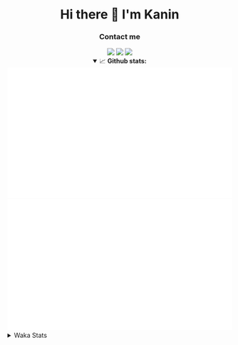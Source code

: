 <div align="center">
 <h1>Hi there 👋 I'm Kanin</h1>
 <h3>Contact me</h3>
 <a href="mailto:im@kanin.dev"><img src="https://img.shields.io/badge/gmail-%23D14836.svg?&style=for-the-badge&logo=gmail&logoColor=white"/></a>
 <a href="https://twitter.com/KaninDev"><img src="https://img.shields.io/badge/twitter-%231DA1F2.svg?&style=for-the-badge&logo=twitter&logoColor=white"/></a>
 <a href="https://www.linkedin.com/in/KaninDev"><img src="https://img.shields.io/badge/linkedin-%230077B5.svg?&style=for-the-badge&logo=linkedin&logoColor=white"/></a>
<details open>
  <summary>📈 <b>Github stats:</b></summary>
  <img src="https://github.com/Kanin/Kanin/blob/master/scripts/GitHubStats/generated/overview.svg"/>
  <img src="https://github.com/Kanin/Kanin/blob/master/scripts/GitHubStats/generated/languages.svg"/>
</details>
</div>

<details>
 <summary>Waka Stats</summary>

<!--START_SECTION:waka-->
![Code Time](http://img.shields.io/badge/Code%20Time-2%2C027%20hrs-blue)

![Profile Views](http://img.shields.io/badge/Profile%20Views-10-blue)

![Lines of code](https://img.shields.io/badge/From%20Hello%20World%20I%27ve%20Written-838.3%20thousand%20lines%20of%20code-blue)

**🐱 My GitHub Data** 

> 📦 101.1 kB Used in GitHub's Storage 
 > 
> 🏆 333 Contributions in the Year 2023
 > 
> 🚫 Not Opted to Hire
 > 
> 📜 20 Public Repositories 
 > 
> 🔑 10 Private Repositories 
 > 
**I'm an Early 🐤** 

```text
🌞 Morning                2094 commits        ██████░░░░░░░░░░░░░░░░░░░   25.34 % 
🌆 Daytime                2461 commits        ███████░░░░░░░░░░░░░░░░░░   29.78 % 
🌃 Evening                2476 commits        ███████░░░░░░░░░░░░░░░░░░   29.96 % 
🌙 Night                  1232 commits        ████░░░░░░░░░░░░░░░░░░░░░   14.91 % 
```
📅 **I'm Most Productive on Monday** 

```text
Monday                   1593 commits        █████░░░░░░░░░░░░░░░░░░░░   19.28 % 
Tuesday                  1081 commits        ███░░░░░░░░░░░░░░░░░░░░░░   13.08 % 
Wednesday                776 commits         ██░░░░░░░░░░░░░░░░░░░░░░░   09.39 % 
Thursday                 1245 commits        ████░░░░░░░░░░░░░░░░░░░░░   15.07 % 
Friday                   1285 commits        ████░░░░░░░░░░░░░░░░░░░░░   15.55 % 
Saturday                 792 commits         ██░░░░░░░░░░░░░░░░░░░░░░░   09.58 % 
Sunday                   1491 commits        █████░░░░░░░░░░░░░░░░░░░░   18.04 % 
```


📊 **This Week I Spent My Time On** 

```text
🕑︎ Time Zone: America/New_York

💬 Programming Languages: 
Python                   26 hrs 22 mins      ████████████████████████░   97.61 % 
YAML                     31 mins             ░░░░░░░░░░░░░░░░░░░░░░░░░   01.97 % 
virtualenv               2 mins              ░░░░░░░░░░░░░░░░░░░░░░░░░   00.15 % 
Text                     2 mins              ░░░░░░░░░░░░░░░░░░░░░░░░░   00.14 % 
PythonStub               1 min               ░░░░░░░░░░░░░░░░░░░░░░░░░   00.10 % 

🔥 Editors: 
PyCharm                  27 hrs 1 min        █████████████████████████   100.00 % 

🐱‍💻 Projects: 
BB-CommunityBot          27 hrs              █████████████████████████   99.98 % 
OhioSite                 0 secs              ░░░░░░░░░░░░░░░░░░░░░░░░░   00.02 % 
Naila.py                 0 secs              ░░░░░░░░░░░░░░░░░░░░░░░░░   00.01 % 

💻 Operating System: 
Windows                  27 hrs 1 min        █████████████████████████   100.00 % 
```

**I Mostly Code in Python** 

```text
Python                   26 repos            ██████████████░░░░░░░░░░░   57.78 % 
Java                     7 repos             ████░░░░░░░░░░░░░░░░░░░░░   15.56 % 
JavaScript               4 repos             ██░░░░░░░░░░░░░░░░░░░░░░░   08.89 % 
Kotlin                   2 repos             █░░░░░░░░░░░░░░░░░░░░░░░░   04.44 % 
HTML                     2 repos             █░░░░░░░░░░░░░░░░░░░░░░░░   04.44 % 
```



**Timeline**

![Lines of Code chart](https://raw.githubusercontent.com/Kanin/Kanin/master/assets/bar_graph.png)


 Last Updated on 09/07/2023 23:04:37 UTC
<!--END_SECTION:waka-->
</details>
